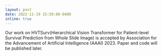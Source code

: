 ```yaml
---
layout: post
date: 2022-11-19 15:59:00-0400
inline: true
---
```


Our work on HVTSurv(Hierarchical Vision Transformer for Patient-level Survival Prediction from Whole Slide Image) is accepted by Association for the Advancement of Artificial Intelligence (AAAI) 2023. Paper and code will be published later.
